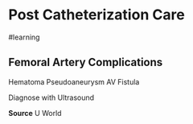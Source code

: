 # Post Catheterization Care
#learning

## Femoral Artery Complications
Hematoma
Pseudoaneurysm
AV Fistula

Diagnose with Ultrasound

**Source** U World